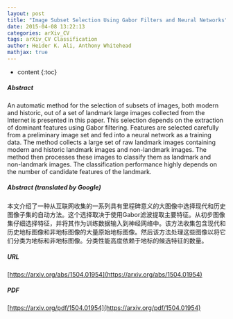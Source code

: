 ```yaml
---
layout: post
title: "Image Subset Selection Using Gabor Filters and Neural Networks"
date: 2015-04-08 13:22:13
categories: arXiv_CV
tags: arXiv_CV Classification
author: Heider K. Ali, Anthony Whitehead
mathjax: true
---
```


* content
{:toc}

##### Abstract
An automatic method for the selection of subsets of images, both modern and historic, out of a set of landmark large images collected from the Internet is presented in this paper. This selection depends on the extraction of dominant features using Gabor filtering. Features are selected carefully from a preliminary image set and fed into a neural network as a training data. The method collects a large set of raw landmark images containing modern and historic landmark images and non-landmark images. The method then processes these images to classify them as landmark and non-landmark images. The classification performance highly depends on the number of candidate features of the landmark.

##### Abstract (translated by Google)
本文介绍了一种从互联网收集的一系列具有里程碑意义的大图像中选择现代和历史图像子集的自动方法。这个选择取决于使用Gabor滤波提取主要特征。从初步图像集仔细选择特征，并将其作为训练数据输入到神经网络中。该方法收集包含现代和历史地标图像和非地标图像的大量原始地标图像。然后该方法处理这些图像以将它们分类为地标和非地标图像。分类性能高度依赖于地标的候选特征的数量。

##### URL
[https://arxiv.org/abs/1504.01954](https://arxiv.org/abs/1504.01954)

##### PDF
[https://arxiv.org/pdf/1504.01954](https://arxiv.org/pdf/1504.01954)

